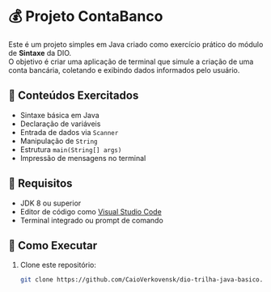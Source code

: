 # 💰 Projeto ContaBanco

Este é um projeto simples em Java criado como exercício prático do módulo de **Sintaxe** da DIO.  
O objetivo é criar uma aplicação de terminal que simule a criação de uma conta bancária, coletando e exibindo dados informados pelo usuário.

## 🧠 Conteúdos Exercitados

- Sintaxe básica em Java
- Declaração de variáveis
- Entrada de dados via `Scanner`
- Manipulação de `String`
- Estrutura `main(String[] args)`
- Impressão de mensagens no terminal

## 🧾 Requisitos

- JDK 8 ou superior
- Editor de código como [Visual Studio Code](https://code.visualstudio.com/)
- Terminal integrado ou prompt de comando

## 🚀 Como Executar

1. Clone este repositório:
   ```bash
   git clone https://github.com/CaioVerkovensk/dio-trilha-java-basico.git
